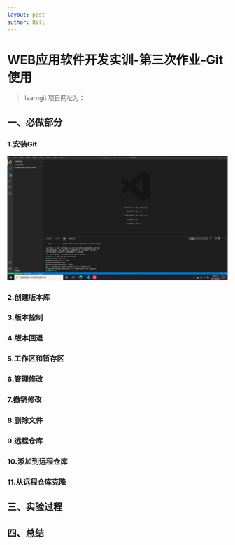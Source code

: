 ```yaml
---
layout: post
author: Bill
---
```

# WEB应用软件开发实训-第三次作业-Git使用
> learngit 项目网址为：

## 一、必做部分

### 1.安装Git
![安装git](https://github.com/Bill-J01/Bill-J01.github.io/blob/main/%E5%AE%89%E8%A3%85git.png)
### 2.创建版本库

### 3.版本控制

### 4.版本回退

### 5.工作区和暂存区

### 6.管理修改

### 7.撤销修改

### 8.删除文件

### 9.远程仓库

### 10.添加到远程仓库

### 11.从远程仓库克隆

## 三、实验过程

## 四、总结
